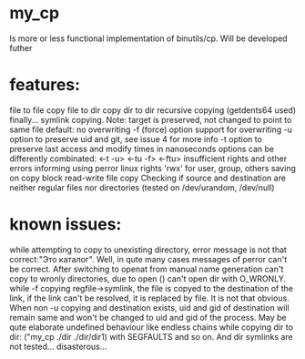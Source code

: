 # my_cp
Is more or less functional implementation of binutils/cp. Will be developed futher
# features:
file to file copy
file to dir copy
dir to dir recursive copying (getdents64 used) finally...
symlink copying. Note: target is preserved, not changed to point to same file
default: no overwriting
-f (force) option support for overwriting
-u option to preserve uid and git, see issue 4 for more info
-t option to preserve last access and modify times in nanoseconds
options can be differently combinated: <-t -u> <-tu -f> <-ftu>
insufficient rights and other errors informing using perror
linux rights 'rwx' for user, group, others saving on copy
block read-write file copy
Checking if source and destination are neither regular files nor directories (tested on /dev/urandom, /dev/null)

# known issues:
while attempting to copy to unexisting directory, error message is not that correct:"Это каталог". Well, in qute many cases messages of perror can't be correct.
After switching to openat from manual name generation can't copy to wronly directories, due to open () can't open dir with O_WRONLY.
while -f copying regfile->symlink, the file is copyed to the destination of the link, if the link can't be resolved, it is replaced by file. It is not that obvious.
When non -u copying and destination exists, uid and gid of destination will remain same and won't be changed to uid and gid of the process.
May be qute elaborate undefined behaviour like endless chains while copying dir to dir: ("my_cp ./dir ./dir/dir1) with SEGFAULTS and so on. And dir symlinks are not tested... disasterous...
